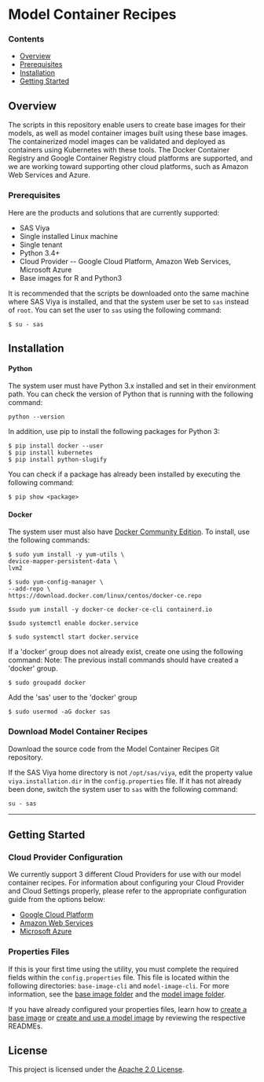 # Model Container Recipes

### Contents
* [Overview](#overview)
* [Prerequisites](#prerequisites)
* [Installation](#installation)
* [Getting Started](#getting-started)

## Overview
The scripts in this repository enable users to create base images for their models, as well as model container images built using these base images. The containerized model images can be validated and deployed as containers using Kubernetes with these tools. The Docker Container Registry and Google Container Registry cloud platforms are supported, and we are working toward supporting other cloud platforms, such as Amazon Web Services and Azure. 

### Prerequisites
Here are the products and solutions that are currently supported:
* SAS Viya
* Single installed Linux machine
* Single tenant
* Python 3.4+
* Cloud Provider -- Google Cloud Platform, Amazon Web Services, Microsoft Azure
* Base images for R and Python3 

It is recommended that the scripts be downloaded onto the same machine where SAS Viya is installed, and that the system user be set to `sas` instead of `root`. You can set the user to `sas` using the following command:
```
$ su - sas
```

## Installation

#### Python
The system user must have Python 3.x installed and set in their environment path. You can check the version of Python that is running with the following command:
```
python --version
```

In addition, use pip to install the following packages for Python 3:

```
$ pip install docker --user
$ pip install kubernetes
$ pip install python-slugify
```
You can check if a package has already been installed by executing the following command:
```
$ pip show <package>
```


#### Docker
The system user must also have [Docker Community Edition](https://www.docker.com/products/container-runtime). To install, use the following commands:

```
$ sudo yum install -y yum-utils \
device-mapper-persistent-data \
lvm2

$ sudo yum-config-manager \
--add-repo \
https://download.docker.com/linux/centos/docker-ce.repo

$sudo yum install -y docker-ce docker-ce-cli containerd.io

$sudo systemctl enable docker.service

$ sudo systemctl start docker.service
```

If a 'docker' group does not already exist, create one using the following command: 
Note: The previous install commands should have created a 'docker' group.

```
$ sudo groupadd docker
```
Add the 'sas' user to the 'docker' group
```
$ sudo usermod -aG docker sas
```

### Download Model Container Recipes
Download the source code from the Model Container Recipes Git repository. 


If the SAS Viya home directory is not `/opt/sas/viya`, edit the property value `viya.installation.dir` in the `config.properties` file. If it has not already been done, switch the system user to `sas` with the following command:
```
su - sas
```
---
## Getting Started

### Cloud Provider Configuration
We currently support 3 different Cloud Providers for use with our model container recipes. For information about configuring your Cloud Provider and Cloud Settings properly, please refer to the appropriate configuration guide from the options below:

* [Google Cloud Platform](./GCP_configuration_guide.md)
* [Amazon Web Services](./AWS_configuration_guide.md)
* [Microsoft Azure](./Azure_configuration_guide.md)

### Properties Files
If this is your first time using the utility, you must complete the required fields within the `config.properties` file. This file is located within the following directories: `base-image-cli` and `model-image-cli`. For more information, see the [base image folder](base-image-cli/) and the [model image folder](model-image-cli/).

If you have already configured your properties files, learn how to [create a base image](base-image-cli/) or [create and use a model image](model-image-cli/) by reviewing the respective READMEs.

## License

This project is licensed under the [Apache 2.0 License](LICENSE).

